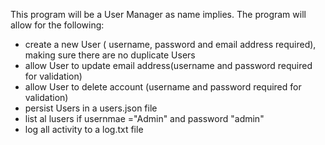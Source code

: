 This program will be a User Manager as name implies.  The program will allow for the following:
 - create a new User ( username, password and email address required), making sure there are no duplicate Users
 - allow User to update email address(username and password required for validation)
 - allow User to delete account (username and password required for validation)
 - persist Users in a users.json file
 - list al lusers if usernmae ="Admin" and password "admin"
- log all activity to a log.txt file

